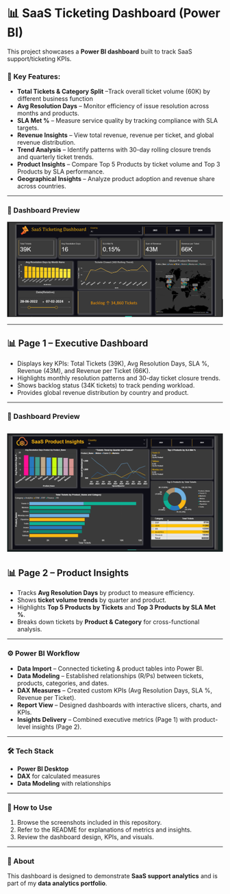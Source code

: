 # 📊 SaaS Ticketing Dashboard (Power BI)

This project showcases a **Power BI dashboard** built to track SaaS support/ticketing KPIs.  

### 🔹 Key Features:
- **Total Tickets & Category Split** –Track overall ticket volume (60K) by different business function
- **Avg Resolution Days** – Monitor efficiency of issue resolution across months and products.  
- **SLA Met %** – Measure service quality by tracking compliance with SLA targets.  
- **Revenue Insights** – View total revenue, revenue per ticket, and global revenue distribution.  
- **Trend Analysis** – Identify patterns with 30-day rolling closure trends and quarterly ticket trends.  
- **Product Insights** – Compare Top 5 Products by ticket volume and Top 3 Products by SLA performance.  
- **Geographical Insights** – Analyze product adoption and revenue share across countries.  


---

### 📌 Dashboard Preview  

![Dashboard Preview](SaaS-Ticketing-Dashboard/Power_BI_Dashboard-preview.png)

---
## 📊 Page 1 – Executive Dashboard

- Displays key KPIs: Total Tickets (39K), Avg Resolution Days, SLA %, Revenue (43M), and Revenue per Ticket (66K).
- Highlights monthly resolution patterns and 30-day ticket closure trends.
- Shows backlog status (34K tickets) to track pending workload.
- Provides global revenue distribution by country and product.

---

### 📌 Dashboard Preview  

![Dashboard Preview](SaaS-Ticketing-Dashboard/Power_BI_Dashboard_2.png)
---

## 📊 Page 2 – Product Insights
- Tracks **Avg Resolution Days** by product to measure efficiency.
- Shows **ticket volume trends** by quarter and product.
- Highlights **Top 5 Products by Tickets** and **Top 3 Products by SLA Met %**.
- Breaks down tickets by **Product & Category** for cross-functional analysis.

---
### ⚙️ Power BI Workflow

- **Data Import** – Connected ticketing & product tables into Power BI.  
- **Data Modeling** – Established relationships (R/Ps) between tickets, products, categories, and dates.  
- **DAX Measures** – Created custom KPIs (Avg Resolution Days, SLA %, Revenue per Ticket).  
- **Report View** – Designed dashboards with interactive slicers, charts, and KPIs.  
- **Insights Delivery** – Combined executive metrics (Page 1) with product-level insights (Page 2).  

---

### 🛠️ Tech Stack
- **Power BI Desktop**
- **DAX** for calculated measures
- **Data Modeling** with relationships

---

### 🚀 How to Use
1. Browse the screenshots included in this repository.  
2. Refer to the README for explanations of metrics and insights.
3. Review the dashboard design, KPIs, and visuals.  

---

### 📄 About
This dashboard is designed to demonstrate **SaaS support analytics** and is part of my **data analytics portfolio**.





